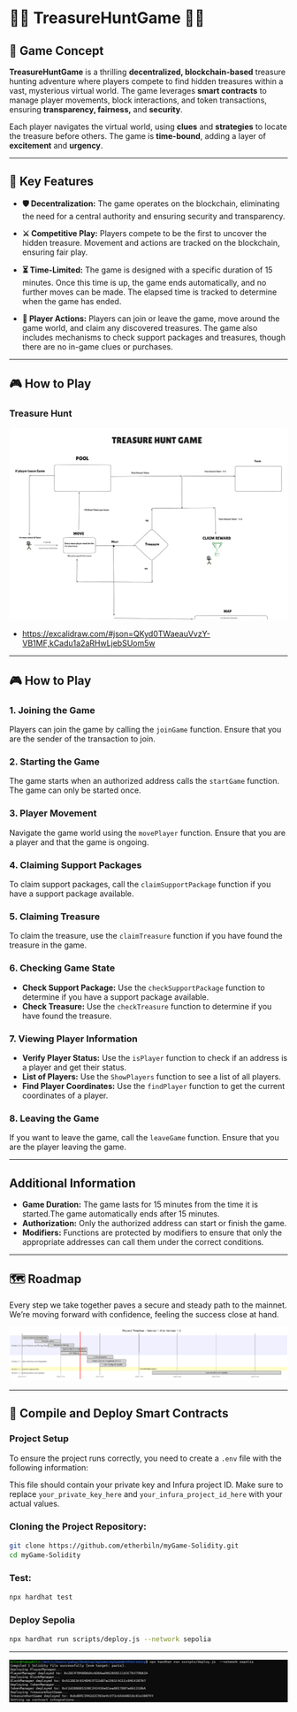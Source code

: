 # 🏴‍☠️ TreasureHuntGame 🏴‍☠️

## 🌟 Game Concept

**TreasureHuntGame** is a thrilling **decentralized, blockchain-based** treasure hunting adventure where players compete to find hidden treasures within a vast, mysterious virtual world. The game leverages **smart contracts** to manage player movements, block interactions, and token transactions, ensuring **transparency, fairness,** and **security**.

Each player navigates the virtual world, using **clues** and **strategies** to locate the treasure before others. The game is **time-bound**, adding a layer of **excitement** and **urgency**.

---

## 🚀 Key Features

- **🛡️ Decentralization:** The game operates on the blockchain, eliminating the need for a central authority and ensuring security and transparency.

- **⚔️ Competitive Play:** Players compete to be the first to uncover the hidden treasure. Movement and actions are tracked on the blockchain, ensuring fair play.

- **⏳ Time-Limited:** The game is designed with a specific duration of 15 minutes. Once this time is up, the game ends automatically, and no further moves can be made. The elapsed time is tracked to determine when the game has ended.

- **📜 Player Actions:** Players can join or leave the game, move around the game world, and claim any discovered treasures. The game also includes mechanisms to check support packages and treasures, though there are no in-game clues or purchases.

---

## 🎮 How to Play

### Treasure Hunt
![Example](./images/Treasure.png)

- https://excalidraw.com/#json=QKyd0TWaeauVvzY-VB1MF,kCadu1a2aRHwLjebSUom5w

---
## 🎮 How to Play

### 1. Joining the Game
Players can join the game by calling the `joinGame` function. Ensure that you are the sender of the transaction to join.

### 2. Starting the Game
The game starts when an authorized address calls the `startGame` function. The game can only be started once.

### 3. Player Movement
Navigate the game world using the `movePlayer` function. Ensure that you are a player and that the game is ongoing.

### 4. Claiming Support Packages
To claim support packages, call the `claimSupportPackage` function if you have a support package available.

### 5. Claiming Treasure
To claim the treasure, use the `claimTreasure` function if you have found the treasure in the game.

### 6. Checking Game State
- **Check Support Package:** Use the `checkSupportPackage` function to determine if you have a support package available.
- **Check Treasure:** Use the `checkTreasure` function to determine if you have found the treasure.

### 7. Viewing Player Information
- **Verify Player Status:** Use the `isPlayer` function to check if an address is a player and get their status.
- **List of Players:** Use the `ShowPlayers` function to see a list of all players.
- **Find Player Coordinates:** Use the `findPlayer` function to get the current coordinates of a player.

### 8. Leaving the Game
If you want to leave the game, call the `leaveGame` function. Ensure that you are the player leaving the game.

---

## Additional Information
- **Game Duration:** The game lasts for 15 minutes from the time it is started.The game automatically ends after 15 minutes.
- **Authorization:** Only the authorized address can start or finish the game.
- **Modifiers:** Functions are protected by modifiers to ensure that only the appropriate addresses can call them under the correct conditions.

---

## 🗺️ Roadmap

Every step we take together paves a secure and steady path to the mainnet. We’re moving forward with confidence, feeling the success close at hand.

![Example](./images/roadmap.png)

---

## 🚀 Compile and Deploy Smart Contracts

### Project Setup

To ensure the project runs correctly, you need to create a `.env` file with the following information:

This file should contain your private key and Infura project ID. Make sure to replace `your_private_key_here` and `your_infura_project_id_here` with your actual values.

### Cloning the Project Repository:
```bash
git clone https://github.com/etherbiln/myGame-Solidity.git
cd myGame-Solidity

```
### Test:

```sh
npx hardhat test
```

### Deploy Sepolia

```sh
npx hardhat run scripts/deploy.js --network sepolia
```
---

![Example](./images/mygame.png)
